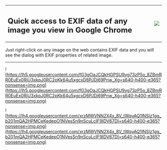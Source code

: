 <table><tr><td>
<h2>Quick access to EXIF data of any image you view in Google Chrome</h2>
</td>
<td>
<a href='http://mac.softpedia.com/progClean/EXIF-Viewer-for-Chrome-Clean-91026.html'><img src='http://s1.softpedia-static.com/base_img/softpedia_free_award_f.gif' /></a>
</td>
</tr></table>


Just right-click on any image on the web contains EXIF data and you will see the dialog with EXIF properties of related image.

---


![https://lh5.googleusercontent.com/fG3gOaJCQkHGPSU9yg73zP5o_8ZBmRR0EuEx0RjU3xkpJ0RC2pKk64u5xgcxD6PJDj69Pnw_Xg=s640-h400-e365?nonsense=img.png](https://lh5.googleusercontent.com/fG3gOaJCQkHGPSU9yg73zP5o_8ZBmRR0EuEx0RjU3xkpJ0RC2pKk64u5xgcxD6PJDj69Pnw_Xg=s640-h400-e365?nonsense=img.png)

![https://lh4.googleusercontent.com/xrzMWVNN2X4x_8V_tWqvAQ1lNSlz1gg_b201mQA2HPMCeKedepO1NVesSn9nScuLcIF9lDV67DI=s640-h400-e365?nonsense=img.png](https://lh4.googleusercontent.com/xrzMWVNN2X4x_8V_tWqvAQ1lNSlz1gg_b201mQA2HPMCeKedepO1NVesSn9nScuLcIF9lDV67DI=s640-h400-e365?nonsense=img.png)
